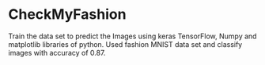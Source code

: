 # CheckMyFashion
Train the data set to predict the Images using  keras TensorFlow, Numpy and matplotlib libraries of python. Used fashion MNIST data set and classify images with accuracy of 0.87.   
